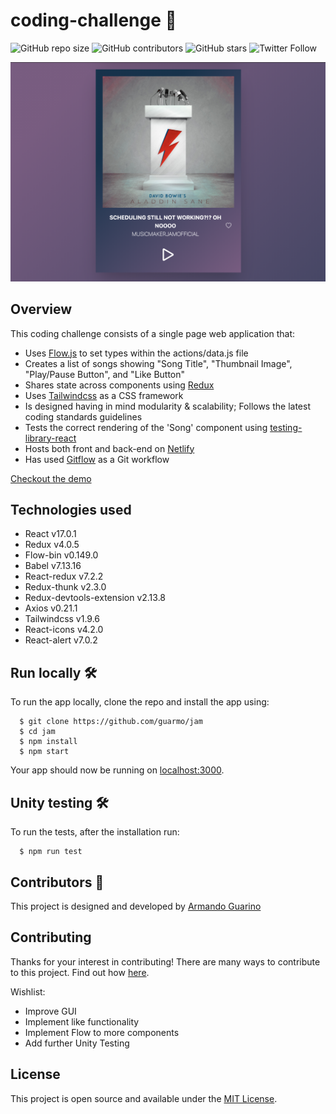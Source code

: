 # coding-challenge :rocket:

![GitHub repo size](https://img.shields.io/github/repo-size/guarmo/jam)
![GitHub contributors](https://img.shields.io/github/contributors/guarmo/jam)
![GitHub stars](https://img.shields.io/github/stars/guarmo/jam?style=social)
![Twitter Follow](https://img.shields.io/twitter/follow/_guarmo?style=social)

![Screenshot](Screenshot.png)

## Overview

This coding challenge consists of a single page web application that:

- Uses [Flow.js](https://flow.org/) to set types within the actions/data.js file
- Creates a list of songs showing "Song Title", "Thumbnail Image", "Play/Pause Button", and "Like Button"
- Shares state across components using [Redux](https://redux.js.org/)
- Uses [Tailwindcss](https://tailwindcss.com/) as a CSS framework
- Is designed having in mind modularity & scalability; Follows the latest coding standards guidelines
- Tests the correct rendering of the 'Song' component using [testing-library-react](https://testing-library.com/docs/react-testing-library/intro/)
- Hosts both front and back-end on [Netlify](https://jam-challenge.netlify.app/)
- Has used [Gitflow](https://www.atlassian.com/git/tutorials/comparing-workflows/gitflow-workflow) as a Git workflow

[Checkout the demo](https://jam-challenge.netlify.app/)

## Technologies used

- React v17.0.1
- Redux v4.0.5
- Flow-bin v0.149.0
- Babel v7.13.16
- React-redux v7.2.2
- Redux-thunk v2.3.0
- Redux-devtools-extension v2.13.8
- Axios v0.21.1
- Tailwindcss v1.9.6
- React-icons v4.2.0
- React-alert v7.0.2

## Run locally :hammer_and_wrench:

To run the app locally, clone the repo and install the app using:

```
  $ git clone https://github.com/guarmo/jam
  $ cd jam
  $ npm install
  $ npm start
```

Your app should now be running on [localhost:3000](http://localhost:3000/).

## Unity testing :hammer_and_wrench:

To run the tests, after the installation run:

```
  $ npm run test
```

## Contributors :sparkler:

This project is designed and developed by [Armando Guarino](https://armandoguarino.dev)

## Contributing

Thanks for your interest in contributing! There are many ways to contribute to this project. Find out how [here](https://gist.github.com/MarcDiethelm/7303312).

Wishlist:

- Improve GUI
- Implement like functionality 
- Implement Flow to more components
- Add further Unity Testing

## License

This project is open source and available under the [MIT License](LICENSE.md).
